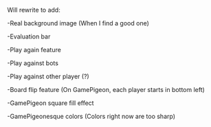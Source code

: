 Will rewrite to add:

-Real background image (When I find a good one)

-Evaluation bar

-Play again feature

-Play against bots

-Play against other player (?)

-Board flip feature (On GamePigeon, each player starts in bottom left)

-GamePigeon square fill effect

-GamePigeonesque colors (Colors right now are too sharp)
